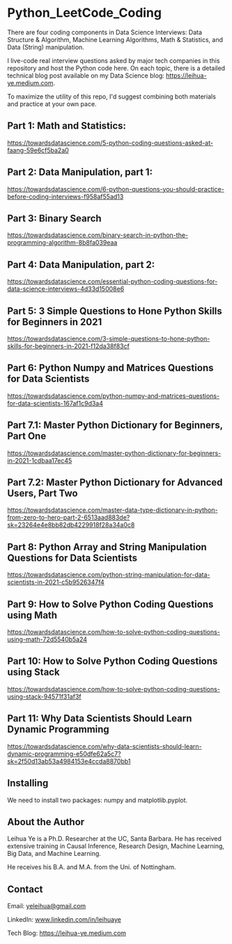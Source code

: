 # Python_LeetCode_Coding

There are four coding components in Data Science Interviews: Data Structure & Algorithm, Machine Learning Algorithms, Math & Statistics, and Data (String) manipulation. 

I live-code real interview questions asked by major tech companies in this repository and host the Python code here. On each topic, there is a detailed technical blog post available on my Data Science blog: https://leihua-ye.medium.com.  

To maximize the utility of this repo, I'd suggest combining both materials and practice at your own pace. 

## Part 1: Math and Statistics: 
https://towardsdatascience.com/5-python-coding-questions-asked-at-faang-59e6cf5ba2a0

## Part 2: Data Manipulation, part 1:
https://towardsdatascience.com/6-python-questions-you-should-practice-before-coding-interviews-f958af55ad13

## Part 3: Binary Search
https://towardsdatascience.com/binary-search-in-python-the-programming-algorithm-8b8fa039eaa

## Part 4: Data Manipulation, part 2:
https://towardsdatascience.com/essential-python-coding-questions-for-data-science-interviews-4d33d15008e6

## Part 5: 3 Simple Questions to Hone Python Skills for Beginners in 2021
https://towardsdatascience.com/3-simple-questions-to-hone-python-skills-for-beginners-in-2021-f12da38f83cf

## Part 6: Python Numpy and Matrices Questions for Data Scientists
https://towardsdatascience.com/python-numpy-and-matrices-questions-for-data-scientists-167af1c9d3a4

## Part 7.1: Master Python Dictionary for Beginners, Part One
https://towardsdatascience.com/master-python-dictionary-for-beginners-in-2021-1cdbaa17ec45

## Part 7.2: Master Python Dictionary for Advanced Users, Part Two
https://towardsdatascience.com/master-data-type-dictionary-in-python-from-zero-to-hero-part-2-6513aad883de?sk=23264e4e8bb82db4229918f28a34a0c8

## Part 8: Python Array and String Manipulation Questions for Data Scientists
https://towardsdatascience.com/python-string-manipulation-for-data-scientists-in-2021-c5b9526347f4

## Part 9: How to Solve Python Coding Questions using Math
https://towardsdatascience.com/how-to-solve-python-coding-questions-using-math-72d5540b5a24

## Part 10: How to Solve Python Coding Questions using Stack
https://towardsdatascience.com/how-to-solve-python-coding-questions-using-stack-94571f31af3f

## Part 11: Why Data Scientists Should Learn Dynamic Programming
https://towardsdatascience.com/why-data-scientists-should-learn-dynamic-programming-e50dfe62a5c7?sk=2f50d13ab53a4984153e4ccda8870bb1


## Installing
We need to install two packages: numpy and matplotlib.pyplot. 

## About the Author

Leihua Ye is a Ph.D. Researcher at the UC, Santa Barbara. He has received extensive training in Causal Inference, Research Design, Machine Learning, Big Data, and Machine Learning. 

He receives his B.A. and M.A. from the Uni. of Nottingham. 

## Contact

Email: yeleihua@gmail.com

LinkedIn: www.linkedin.com/in/leihuaye

Tech Blog: https://leihua-ye.medium.com
